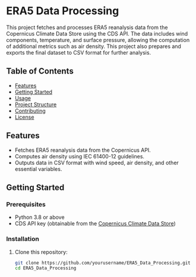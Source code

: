 # ERA5 Data Processing

This project fetches and processes ERA5 reanalysis data from the Copernicus Climate Data Store using the CDS API. The data includes wind components, temperature, and surface pressure, allowing the computation of additional metrics such as air density. This project also prepares and exports the final dataset to CSV format for further analysis.

## Table of Contents
- [Features](#features)
- [Getting Started](#getting-started)
- [Usage](#usage)
- [Project Structure](#project-structure)
- [Contributing](#contributing)
- [License](#license)

## Features
- Fetches ERA5 reanalysis data from the Copernicus API.
- Computes air density using IEC 61400-12 guidelines.
- Outputs data in CSV format with wind speed, air density, and other essential variables.

## Getting Started

### Prerequisites
- Python 3.8 or above
- CDS API key (obtainable from the [Copernicus Climate Data Store](https://cds.climate.copernicus.eu))

### Installation
1. Clone this repository:
   ```bash
   git clone https://github.com/yourusername/ERA5_Data_Processing.git
   cd ERA5_Data_Processing
